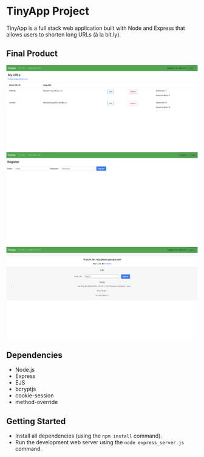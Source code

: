 # TinyApp Project

TinyApp is a full stack web application built with Node and Express that allows users to shorten long URLs (à la bit.ly).

## Final Product

!["Screenshot of URLs page"](https://github.com/lmleao/tinyapp/blob/main/docs/urls-page.png)
!["Screenshot of Register page"](https://github.com/lmleao/tinyapp/blob/main/docs/register-page.png)
!["Screenshot of Edit page"](https://github.com/lmleao/tinyapp/blob/main/docs/edit-page.png)

## Dependencies

- Node.js
- Express
- EJS
- bcryptjs
- cookie-session
- method-override

## Getting Started

- Install all dependencies (using the `npm install` command).
- Run the development web server using the `node express_server.js` command.